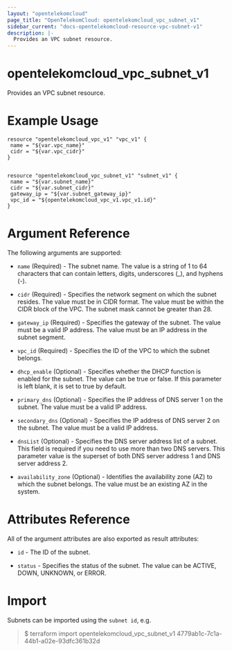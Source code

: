 ```yaml
---
layout: "opentelekomcloud"
page_title: "OpenTelekomCloud: opentelekomcloud_vpc_subnet_v1"
sidebar_current: "docs-opentelekomcloud-resource-vpc-subnet-v1"
description: |-
  Provides an VPC subnet resource.
---
```


# opentelekomcloud_vpc_subnet_v1

Provides an VPC subnet resource.

# Example Usage

 ```hcl
resource "opentelekomcloud_vpc_v1" "vpc_v1" {
  name = "${var.vpc_name}"
  cidr = "${var.vpc_cidr}"
}


resource "opentelekomcloud_vpc_subnet_v1" "subnet_v1" {
  name = "${var.subnet_name}"
  cidr = "${var.subnet_cidr}"
  gateway_ip = "${var.subnet_gateway_ip}"
  vpc_id = "${opentelekomcloud_vpc_v1.vpc_v1.id}"
}
 ```

# Argument Reference

The following arguments are supported:

* `name` (Required) - The subnet name. The value is a string of 1 to 64 characters that can contain letters, digits, underscores (_), and hyphens (-).

* `cidr` (Required) - Specifies the network segment on which the subnet resides. The value must be in CIDR format. The value must be within the CIDR block of the VPC. The subnet mask cannot be greater than 28.

* `gateway_ip` (Required) - Specifies the gateway of the subnet. The value must be a valid IP address. The value must be an IP address in the subnet segment.

* `vpc_id` (Required) - Specifies the ID of the VPC to which the subnet belongs.

* `dhcp_enable` (Optional) - Specifies whether the DHCP function is enabled for the subnet. The value can be true or false. If this parameter is left blank, it is set to true by default.

* `primary_dns` (Optional) - Specifies the IP address of DNS server 1 on the subnet. The value must be a valid IP address.

* `secondary_dns` (Optional) - Specifies the IP address of DNS server 2 on the subnet. The value must be a valid IP address.

* `dnsList` (Optional) - Specifies the DNS server address list of a subnet. This field is required if you need to use more than two DNS servers. This parameter value is the superset of both DNS server address 1 and DNS server address 2.

* `availability_zone` (Optional) - Identifies the availability zone (AZ) to which the subnet belongs. The value must be an existing AZ in the system.


# Attributes Reference

All of the argument attributes are also exported as
result attributes:

* `id` - The ID of the subnet.
 
* `status` - Specifies the status of the subnet. The value can be ACTIVE, DOWN, UNKNOWN, or ERROR.

# Import

Subnets can be imported using the `subnet id`, e.g.

> $ terraform import opentelekomcloud_vpc_subnet_v1 4779ab1c-7c1a-44b1-a02e-93dfc361b32d